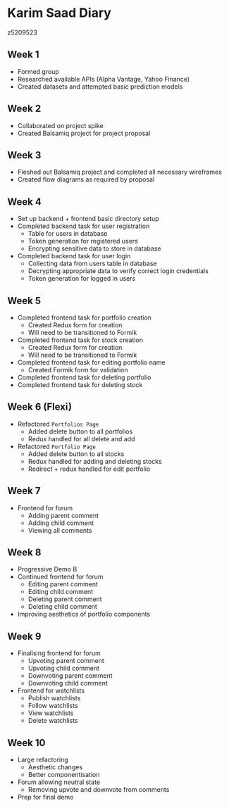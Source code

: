 # Karim Saad Diary

z5209523

## Week 1

- Formed group
- Researched available APIs (Alpha Vantage, Yahoo Finance)
- Created datasets and attempted basic prediction models

## Week 2

- Collaborated on project spike
- Created Balsamiq project for project proposal

## Week 3

- Fleshed out Balsamiq project and completed all necessary wireframes
- Created flow diagrams as required by proposal

## Week 4

- Set up backend + frontend basic directory setup
- Completed backend task for user registration
  - Table for users in database
  - Token generation for registered users
  - Encrypting sensitive data to store in database
- Completed backend task for user login
  - Collecting data from users table in database
  - Decrypting appropriate data to verify correct login credentials
  - Token generation for logged in users

## Week 5

- Completed frontend task for portfolio creation
  - Created Redux form for creation
  - Will need to be transitioned to Formik
- Completed frontend task for stock creation
  - Created Redux form for creation
  - Will need to be transitioned to Formik
- Completed frontend task for editing portfolio name
  - Created Formik form for validation
- Completed frontend task for deleting portfolio
- Completed frontend task for deleting stock

## Week 6 (Flexi)

- Refactored `Portfolios Page`
  - Added delete button to all portfolios
  - Redux handled for all delete and add
- Refactored `Portfolio Page`
  - Added delete button to all stocks
  - Redux handled for adding and deleting stocks
  - Redirect + redux handled for edit portfolio

## Week 7

- Frontend for forum
  - Adding parent comment
  - Adding child comment
  - Viewing all comments

## Week 8

- Progressive Demo B
- Continued frontend for forum
  - Editing parent comment
  - Editing child comment
  - Deleting parent comment
  - Deleting child comment
- Improving aesthetics of portfolio components

## Week 9

- Finalising frontend for forum
  - Upvoting parent comment
  - Upvoting child comment
  - Downvoting parent comment
  - Downvoting child comment
- Frontend for watchlists
  - Publish watchlists
  - Follow watchlists
  - View watchlists
  - Delete watchlists

## Week 10

- Large refactoring
  - Aesthetic changes
  - Better componentisation
- Forum allowing neutral state
  - Removing upvote and downvote from comments
- Prep for final demo
